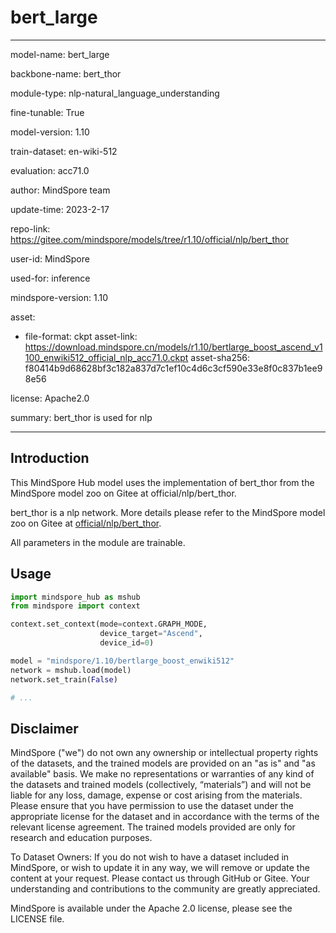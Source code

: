 # bert_large

---

model-name: bert_large

backbone-name: bert_thor

module-type: nlp-natural_language_understanding

fine-tunable: True

model-version: 1.10

train-dataset: en-wiki-512

evaluation: acc71.0

author: MindSpore team

update-time: 2023-2-17

repo-link: <https://gitee.com/mindspore/models/tree/r1.10/official/nlp/bert_thor>

user-id: MindSpore

used-for: inference

mindspore-version: 1.10

asset:

-
    file-format: ckpt
    asset-link: <https://download.mindspore.cn/models/r1.10/bertlarge_boost_ascend_v1100_enwiki512_official_nlp_acc71.0.ckpt>
    asset-sha256: f80414b9d68628bf3c182a837d7c1ef10c4d6c3cf590e33e8f0c837b1ee98e56

license: Apache2.0

summary: bert_thor is used for nlp

---

## Introduction

This MindSpore Hub model uses the implementation of bert_thor from the MindSpore model zoo on Gitee at official/nlp/bert_thor.

bert_thor is a nlp network. More details please refer to the MindSpore model zoo on Gitee at [official/nlp/bert_thor](https://gitee.com/mindspore/models/blob/r1.10/official/nlp/bert_thor/README.md).

All parameters in the module are trainable.

## Usage

```python
import mindspore_hub as mshub
from mindspore import context

context.set_context(mode=context.GRAPH_MODE,
                    device_target="Ascend",
                    device_id=0)

model = "mindspore/1.10/bertlarge_boost_enwiki512"
network = mshub.load(model)
network.set_train(False)

# ...
```

## Disclaimer

MindSpore ("we") do not own any ownership or intellectual property rights of the datasets, and the trained models are provided on an "as is" and "as available" basis. We make no representations or warranties of any kind of the datasets and trained models (collectively, “materials”) and will not be liable for any loss, damage, expense or cost arising from the materials. Please ensure that you have permission to use the dataset under the appropriate license for the dataset and in accordance with the terms of the relevant license agreement. The trained models provided are only for research and education purposes.

To Dataset Owners: If you do not wish to have a dataset included in MindSpore, or wish to update it in any way, we will remove or update the content at your request. Please contact us through GitHub or Gitee. Your understanding and contributions to the community are greatly appreciated.

MindSpore is available under the Apache 2.0 license, please see the LICENSE file.

